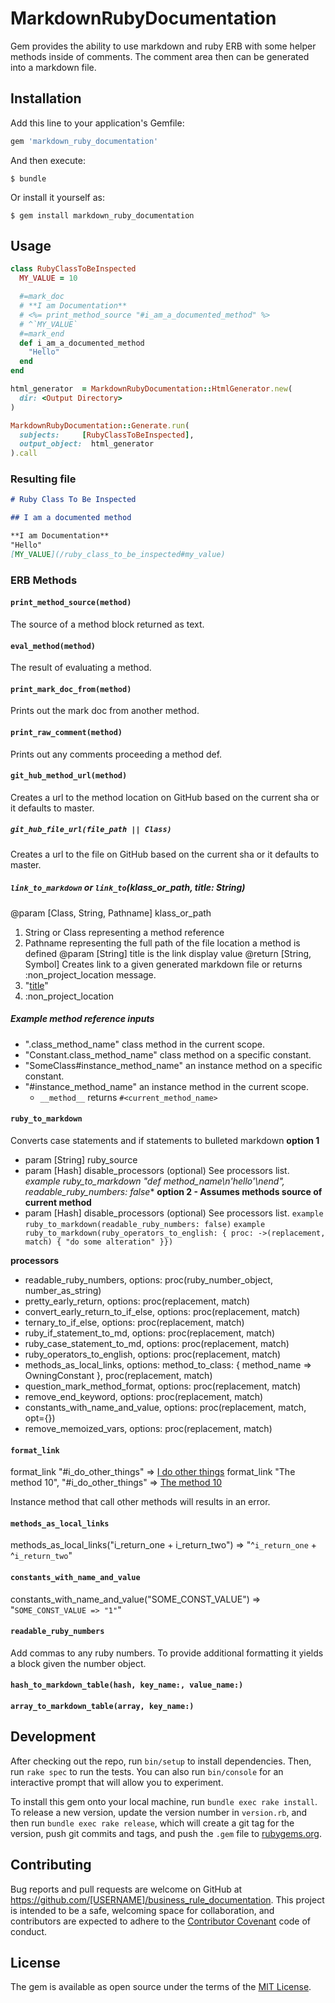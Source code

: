# MarkdownRubyDocumentation

Gem provides the ability to use markdown and ruby ERB with some helper methods inside of comments. The comment area then can be generated into a markdown file.

## Installation

Add this line to your application's Gemfile:

```ruby
gem 'markdown_ruby_documentation'
```

And then execute:

    $ bundle

Or install it yourself as:

    $ gem install markdown_ruby_documentation

## Usage

```ruby
class RubyClassToBeInspected
  MY_VALUE = 10

  #=mark_doc
  # **I am Documentation**
  # <%= print_method_source "#i_am_a_documented_method" %>
  # ^`MY_VALUE`
  #=mark_end
  def i_am_a_documented_method
    "Hello"
  end
end

html_generator  = MarkdownRubyDocumentation::HtmlGenerator.new(
  dir: <Output Directory>
)

MarkdownRubyDocumentation::Generate.run(
  subjects:     [RubyClassToBeInspected], 
  output_object:  html_generator
).call
```

### Resulting file

```markdown
# Ruby Class To Be Inspected

## I am a documented method

**I am Documentation**
"Hello"
[MY_VALUE](/ruby_class_to_be_inspected#my_value)

```

### ERB Methods

#### `print_method_source(method)`
The source of a method block returned as text.

#### `eval_method(method)`
The result of evaluating a method.

#### `print_mark_doc_from(method)`
Prints out the mark doc from another method.

#### `print_raw_comment(method)`
Prints out any comments proceeding a method def.

#### `git_hub_method_url(method)`
Creates a url to the method location on GitHub based on the current sha or it defaults to master.

##### `git_hub_file_url(file_path || Class)`
Creates a url to the file on GitHub based on the current sha or it defaults to master.

##### `link_to_markdown` or `link_to`(klass_or_path, title: String)
@param [Class, String, Pathname] klass_or_path
  1. String or Class representing a method reference
  2. Pathname representing the full path of the file location a method is defined
@param [String] title is the link display value
@return [String, Symbol] Creates link to a given generated markdown file or returns :non_project_location message.
  1. "[title](path/to/markdown/file.md#method-name)"
  2. :non_project_location

##### Example method reference inputs

* ".class_method_name" class method in the current scope.
* "Constant.class_method_name" class method on a specific constant.
* "SomeClass#instance_method_name" an instance method on a specific constant.
* "#instance_method_name" an instance method in the current scope.
    * `__method__` returns `#<current_method_name>`

#### `ruby_to_markdown`
Converts case statements and if statements to bulleted markdown
 **option 1**
   * param [String] ruby_source
   * param [Hash] disable_processors (optional) See processors list.
   *example ruby_to_markdown "def method_name\n'hello'\nend", readable_ruby_numbers: false**
 **option 2 - Assumes methods source of current method**
   * param [Hash] disable_processors (optional) See processors list.
   `example ruby_to_markdown(readable_ruby_numbers: false)`
   `example ruby_to_markdown(ruby_operators_to_english: { proc: ->(replacement, match) { "do some alteration" }})`
   
**processors**
* readable_ruby_numbers, options: proc(ruby_number_object, number_as_string)
* pretty_early_return, options: proc(replacement, match)
* convert_early_return_to_if_else, options: proc(replacement, match)
* ternary_to_if_else, options: proc(replacement, match)
* ruby_if_statement_to_md, options: proc(replacement, match)
* ruby_case_statement_to_md, options: proc(replacement, match)
* ruby_operators_to_english, options: proc(replacement, match)
* methods_as_local_links, options: method_to_class: { method_name => OwningConstant }, proc(replacement, match)
* question_mark_method_format, options: proc(replacement, match)
* remove_end_keyword, options: proc(replacement, match)
* constants_with_name_and_value, options: proc(replacement, match, opt={})
* remove_memoized_vars, options: proc(replacement, match)


#### `format_link`
format_link "#i_do_other_things" => [I do other things](#i-do-other-things)
format_link "The method 10", "#i_do_other_things" => [The method 10](#i-do-other-things)

Instance method that call other methods will results in an error.

#### `methods_as_local_links`
methods_as_local_links("i_return_one + i_return_two") => "^`i_return_one` + ^`i_return_two`"

#### `constants_with_name_and_value`
constants_with_name_and_value("SOME_CONST_VALUE") => "`SOME_CONST_VALUE => "1"`"

#### `readable_ruby_numbers`
Add commas to any ruby numbers. To provide additional formatting it yields a block given the number object.

#### `hash_to_markdown_table(hash, key_name:, value_name:)`

#### `array_to_markdown_table(array, key_name:)`

## Development

After checking out the repo, run `bin/setup` to install dependencies. Then, run `rake spec` to run the tests. You can also run `bin/console` for an interactive prompt that will allow you to experiment.

To install this gem onto your local machine, run `bundle exec rake install`. To release a new version, update the version number in `version.rb`, and then run `bundle exec rake release`, which will create a git tag for the version, push git commits and tags, and push the `.gem` file to [rubygems.org](https://rubygems.org).

## Contributing

Bug reports and pull requests are welcome on GitHub at https://github.com/[USERNAME]/business_rule_documentation. This project is intended to be a safe, welcoming space for collaboration, and contributors are expected to adhere to the [Contributor Covenant](contributor-covenant.org) code of conduct.


## License

The gem is available as open source under the terms of the [MIT License](http://opensource.org/licenses/MIT).

